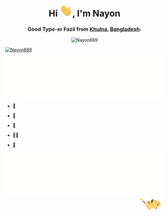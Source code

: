 <h1 align="center">Hi <img src="https://raw.githubusercontent.com/Nayon889/Nayon889/main/src/hi.gif" width="40px" alt="👋">, I'm <b>Nayon</b></h1>
<h3 align="center">Good Type-er Fazil from <a href="https://www.google.com/search?q=Khulna" target="_blank">Khulna</a>, <a href="https://www.google.com/search?q=Bangladesh" target="_blank">Bangladesh</a>.</h3>

<p align="center"> <img src="[https://github.com/Nayon889](https://i.pinimg.com/originals/44/7a/f2/447af2a2b90e5549bf402f31aa67da13.gif)" alt="Nayon889" /> </p>

[![Nayon889](https://readme-typing-svg.herokuapp.com?color=39F724&background=FF3BD600&center=true&width=500&lines=Hi+%F0%9F%A5%80%2C+Everyone.;I'm+Nayon.;Good+Type-er+Fazil+from+Bangladesh)](https://git.io/Nayon889)

<img src="https://raw.githubusercontent.com/Nayon889/Nayon889/main/src/proxy_form.gif" alt="Nayon889" />
<p></p>

- 🔭 

- 🌱 

- 👯 

- 👨‍💻
  
- 💬 
<img src="https://raw.githubusercontent.com/Nayon889/Nayon889/main/src/proxy_form.gif" alt="Nayon889" />

<img src='https://raw.githubusercontent.com/Nayon889/Nayon889/main/src/pokemon.gif' width = 80 align = "right" alt="Bond" >
